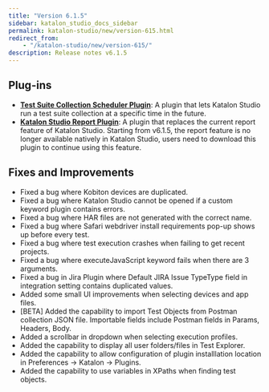 ```yaml
---
title: "Version 6.1.5"
sidebar: katalon_studio_docs_sidebar
permalink: katalon-studio/new/version-615.html
redirect_from:
    - "/katalon-studio/new/version-615/"
description: Release notes v6.1.5
---
```


## Plug-ins

*   [**Test Suite Collection Scheduler Plugin**](https://store.katalon.com/product/74/Test-Suite-Collection-Scheduler): A plugin that lets Katalon Studio run a test suite collection at a specific time in the future.
*   [**Katalon Studio Report Plugin**](https://store.katalon.com/product/59/Basic-Report): A plugin that replaces the current report feature of Katalon Studio. Starting from v6.1.5, the report feature is no longer available natively in Katalon Studio, users need to download this plugin to continue using this feature.

## Fixes and Improvements

*   Fixed a bug where Kobiton devices are duplicated.
*   Fixed a bug where Katalon Studio cannot be opened if a custom keyword plugin contains errors.
*   Fixed a bug where HAR files are not generated with the correct name.
*   Fixed a bug where Safari webdriver install requirements pop-up shows up before every test.
*   Fixed a bug where test execution crashes when failing to get recent projects.
*   Fixed a bug where executeJavaScript keyword  fails when there are 3 arguments.
*   Fixed a bug in Jira Plugin where Default JIRA Issue TypeType field in integration setting contains duplicated values.
*   Added some small UI improvements when selecting devices and app files.
*   \[BETA\] Added the capability to import Test Objects from Postman collection JSON file. Importable fields include Postman fields in Params, Headers, Body.
*   Added a scrollbar in dropdown when selecting execution profiles.
*   Added the capability to display all user folders/files in Test Explorer.
*   Added the capability to allow configuration of plugin installlation location in Preferences -> Katalon -> Plugins.
*   Added the capability to use variables in XPaths when finding test objects.